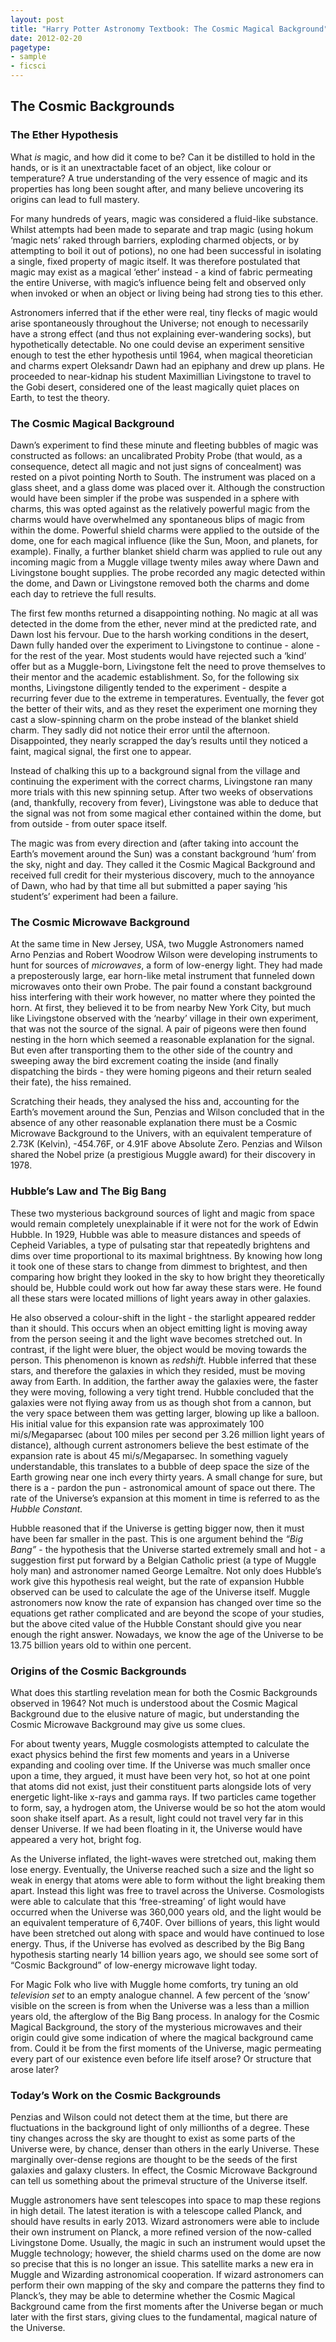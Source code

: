 ```yaml
---
layout: post
title: "Harry Potter Astronomy Textbook: The Cosmic Magical Background"
date: 2012-02-20
pagetype: 
- sample
- ficsci
---
```


## The Cosmic Backgrounds


### The Ether Hypothesis 

What *is* magic, and how did it come to be? Can it be distilled to hold in the hands, or is it an unextractable facet of an object, like colour or temperature? A true understanding of the very essence of magic and its properties has long been sought after, and many believe uncovering its origins can lead to full mastery. 

For many hundreds of years, magic was considered a fluid-like substance. Whilst attempts had been made to separate and trap magic (using hokum ‘magic nets’ raked through barriers, exploding charmed objects, or by attempting to boil it out of potions), no one had been successful in isolating a single, fixed property of magic itself. It was therefore postulated that magic may exist as a magical ‘ether’ instead - a kind of fabric permeating the entire Universe, with magic’s influence being felt and observed only when invoked or when an object or living being had strong ties to this ether.

Astronomers inferred that if the ether were real, tiny flecks of magic would arise spontaneously throughout the Universe; not enough to necessarily have a strong effect (and thus not explaining ever-wandering socks), but hypothetically detectable. No one could devise an experiment sensitive enough to test the ether hypothesis until 1964, when magical theoretician and charms expert Oleksandr Dawn had an epiphany and drew up plans. He proceeded to near-kidnap his student Maximillian Livingstone to travel to the Gobi desert, considered one of the least magically quiet places on Earth, to test the theory.



### The Cosmic Magical Background

Dawn’s experiment to find these minute and fleeting bubbles of magic was constructed as follows: an uncalibrated Probity Probe (that would, as a consequence, detect all magic and not just signs of concealment) was rested on a pivot pointing North to South. The instrument was placed on a glass sheet, and a glass dome was placed over it. Although the construction would have been simpler if the probe was suspended in a sphere with charms, this was opted against as the relatively powerful magic from the charms would have overwhelmed any spontaneous blips of magic from within the dome. Powerful shield charms were applied to the outside of the dome, one for each magical influence (like the Sun, Moon, and planets, for example). Finally, a further blanket shield charm was applied to rule out any incoming magic from a Muggle village twenty miles away where Dawn and Livingstone bought supplies. The probe recorded any magic detected within the dome, and Dawn or Livingstone removed both the charms and dome each day to retrieve the full results.  

The first few months returned a disappointing nothing. No magic at all was detected in the dome from the ether, never mind at the predicted rate, and Dawn lost his fervour.  Due to the harsh working conditions in the desert, Dawn fully handed over the experiment to Livingstone to continue - alone - for the rest of the year. Most students would have rejected such a ‘kind’ offer but as a Muggle-born, Livingstone felt the need to prove themselves to their mentor and the academic establishment. So, for the following six months, Livingstone diligently tended to the experiment - despite a recurring fever due to the extreme in temperatures. Eventually, the fever got the better of their wits, and as they reset the experiment one morning they cast a slow-spinning charm on the probe instead of the blanket shield charm. They sadly did not notice their error until the afternoon. Disappointed, they nearly scrapped the day’s results until they noticed a faint, magical signal, the first one to appear. 

Instead of chalking this up to a background signal from the village and continuing the experiment with the correct charms, Livingstone ran many more trials with this new spinning setup. After two weeks of observations (and, thankfully, recovery from fever), Livingstone was able to deduce that the signal was not from some magical ether contained within the dome, but from outside - from outer space itself.

The magic was from every direction and (after taking into account the Earth’s movement around the Sun) was a constant background ‘hum’ from the sky, night and day. They called it the Cosmic Magical Background and received full credit for their mysterious discovery, much to the annoyance of Dawn, who had by that time all but submitted a paper saying ‘his student’s’ experiment had been a failure.


### The Cosmic Microwave Background

At the same time in New Jersey, USA, two Muggle Astronomers named Arno Penzias and Robert Woodrow Wilson were developing instruments to hunt for sources of *microwaves*, a form of low-energy light. They had made a preposterously large, ear horn-like metal instrument that funneled down microwaves onto their own Probe. The pair found a constant background hiss interfering with their work however, no matter where they pointed the horn. At first, they believed it to be from nearby New York City, but much like Livingstone observed with the ‘nearby’ village in their own experiment, that was not the source of the signal. A pair of pigeons were then found nesting in the horn which seemed a reasonable explanation for the signal. But even after transporting them to the other side of the country and sweeping away the bird excrement coating the inside (and finally dispatching the birds - they were homing pigeons and their return sealed their fate), the hiss remained.

Scratching their heads, they analysed the hiss and, accounting for the Earth’s movement around the Sun, Penzias and Wilson concluded that in the absence of any other reasonable explanation there must be a Cosmic Microwave Background to the Univers, with an equivalent temperature of 2.73K (Kelvin), -454.76F, or 4.91F above Absolute Zero. Penzias and Wilson shared the Nobel prize (a prestigious Muggle award) for their discovery in 1978. 


### Hubble’s Law and The Big Bang

These two mysterious background sources of light and magic from space would remain completely unexplainable if it were not for the work of Edwin Hubble. In 1929, Hubble was able to measure distances and speeds of Cepheid Variables, a type of pulsating star that repeatedly brightens and dims over time proportional to its maximal brightness.  By knowing how long it took one of these stars to change from dimmest to brightest, and then comparing how bright they looked in the sky to how bright they theoretically should be, Hubble could work out how far away these stars were. He found all these stars were located millions of light years away in other galaxies. 

He also observed a colour-shift in the light - the starlight appeared redder than it should. This occurs when an object emitting light is moving away from the person seeing it and the light wave becomes stretched out. In contrast, if the light were bluer, the object would be moving towards the person. This phenomenon is known as *redshift*. Hubble inferred that these stars, and therefore the galaxies in which they resided, must be moving away from Earth. In addition, the farther away the galaxies were, the faster they were moving, following a very tight trend. Hubble concluded that the galaxies were not flying away from us as though shot from a cannon, but the very space between them was getting larger, blowing up like a balloon.  His initial value for this expansion rate was approximately 100 mi/s/Megaparsec (about 100 miles per second per 3.26 million light years of distance), although current astronomers believe the best estimate of the expansion rate is about 45 mi/s/Megaparsec. In something vaguely understandable, this translates to a bubble of deep space the size of the Earth growing near one inch every thirty years. A small change for sure, but there is a - pardon the pun - astronomical amount of space out there. The rate of the Universe’s expansion at this moment in time is referred to as the *Hubble Constant.* 

Hubble reasoned that if the Universe is getting bigger now, then it must have been far smaller in the past. This is one argument behind the *“Big Bang”* - the hypothesis that the Universe started extremely small and hot - a suggestion first put forward by a Belgian Catholic priest (a type of Muggle holy man) and astronomer named George Lemaître.  Not only does Hubble’s work give this hypothesis real weight, but the rate of expansion Hubble observed can be used to calculate the age of the Universe itself. Muggle astronomers now know the rate of expansion has changed over time so the equations get rather complicated and are beyond the scope of your studies, but the above cited value of the Hubble Constant should give you near enough the right answer. Nowadays, we know the age of the Universe to be 13.75 billion years old to within one percent.


### Origins of the Cosmic Backgrounds

What does this startling revelation mean for both the Cosmic Backgrounds observed in 1964?  Not much is understood about the Cosmic Magical Background due to the elusive nature of magic, but understanding the Cosmic Microwave Background may give us some clues.

For about twenty years, Muggle cosmologists attempted to calculate the exact physics behind the first few moments and years in a Universe expanding and cooling over time. If the Universe was much smaller once upon a time, they argued, it must have been very hot, so hot at one point that atoms did not exist, just their constituent parts alongside lots of very energetic light-like x-rays and gamma rays. If two particles came together to form, say, a hydrogen atom, the Universe would be so hot the atom would soon shake itself apart. As a result, light could not travel very far in this denser Universe. If we had been floating in it, the Universe would have appeared a very hot, bright fog. 

As the Universe inflated, the light-waves were stretched out, making them lose energy. Eventually, the Universe reached such a size and the light so weak in energy that atoms were able to form without the light breaking them apart. Instead this light was free to travel across the Universe. Cosmologists were able to calculate that this ‘free-streaming’ of light would have occurred when the Universe was 360,000 years old, and the light would be an equivalent temperature of 6,740F. Over billions of years, this light would have been stretched out along with space and would have continued to lose energy.  Thus, if the Universe has evolved as described by the Big Bang hypothesis starting nearly 14 billion years ago, we should see some sort of “Cosmic Background” of low-energy microwave light today. 

For Magic Folk who live with Muggle home comforts, try tuning an old *television set* to an empty analogue channel.  A few percent of the ‘snow’ visible on the screen is from when the Universe was a less than a million years old, the afterglow of the Big Bang process. In analogy for the Cosmic Magical Background, the story of the mysterious microwaves and their origin could give some indication of where the magical background came from. Could it be from the first moments of the Universe, magic permeating every part of our existence even before life itself arose? Or structure that arose later?


### Today’s Work on the Cosmic Backgrounds

Penzias and Wilson could not detect them at the time, but there are fluctuations in the background light of only millionths of a degree. These tiny changes across the sky are thought to exist as some parts of the Universe were, by chance, denser than others in the early Universe. These marginally over-dense regions are thought to be the seeds of the first galaxies and galaxy clusters. In effect, the Cosmic Microwave Background can tell us something about the primeval structure of the Universe itself. 

Muggle astronomers have sent telescopes into space to map these regions in high detail. The latest iteration is with a telescope called Planck, and should have results in early 2013. Wizard astronomers were able to include their own instrument on Planck, a more refined version of the now-called Livingstone Dome. Usually, the magic in such an instrument would upset the Muggle technology; however, the shield charms used on the dome are now so precise that this is no longer an issue. This satellite marks a new era in Muggle and Wizarding astronomical cooperation. If wizard astronomers can perform their own mapping of the sky and compare the patterns they find to Planck’s, they may be able to determine whether the Cosmic Magical Background came from the first moments after the Universe began or much later with the first stars, giving clues to the fundamental, magical nature of the Universe.

